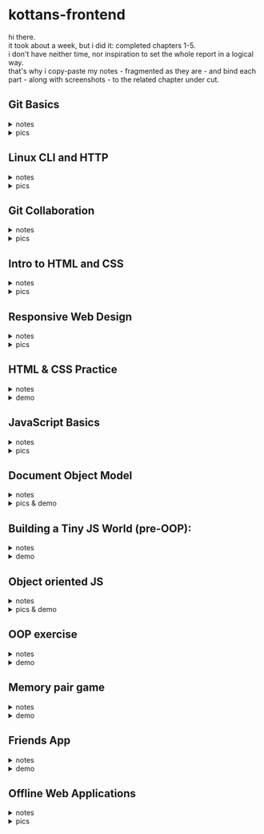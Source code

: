 # kottans-frontend

hi there.  
it took about a week, but i did it: completed chapters 1-5.  
i don't have neither time, nor inspiration to set the whole report in a logical way.  
that's why i copy-paste my notes - fragmented as they are - and bind each part - along with screenshots - to the related chapter under cut.  

## Git Basics

<details>
  <summary>notes</summary> 
  
1) introduction to git:  
-version control before git (diff/patch);  
-using diff option in git and the days before git;  
-git log -p, git diff, git mv, git revert, git log --graph --oneline;  

2) learn git branching:  
--новиною-новиною було існування протоколів git:// та ssh://;  
--просто новиною:  
 -те, шо git pull - це fetch+merge - 2:1;  
 -те, шо можна совать вказівник (не хед і не мейн) по коммітах - git branch f-;   
 -те, шо у fetch бувають аргументи;  
 -видалення віддалених гілок через пуш без аргументу <джерело>;  
 -cherry-pick;  
 -те, шо HEAD буває detached;  
  -ше кілька новин було;  
--новим навиком - переміщення між коммітами, і переміщення коммітів (до того оперував тільки гілками, в межах котрих шось коммітив);  
--а використовувати у майбутньому, як показує моя кількамісячна практика, буду здебільшого таки операції з гілками, а не з коммітами;  
</details>

 <details>
  <summary>pics</summary>
  
![](img/gt0.png)  
![](img/gt1.png)
![](img/gt2.png)
    
</details>

## Linux CLI and HTTP

  <details>
  <summary>notes</summary> 
    
1) linux:  
--нового:   
 -майже всі команди (до того використовував - при роботі з гітом - тільки cd та ls);  
 -зрозумів, для чого git bash у окремому вікні - до того користувався тільки вбудованим у вебшторм. (покопався на своєму компі, використовуючи частину команд);  
--шо буду використовувати:  
 -поки не знаю, бо полишати вінду поки не планую;  
 -шо для роботи в IDE знадобиться;  

2) http:  
-різниця між аутентифікацією та авторизацією;  
-шо таке кукі;  
-постійне з'єднання і паралельне з'єднання;  
-base64;  
-термін придатності документів;  

  </details>
    
<details>
  <summary>pics</summary>
  
![](img/lnx1.png)
![](img/lnx2.png)
![](img/lnx3.png)
![](img/lnx4.png)
    
</details>

## Git Collaboration

  <details>
  <summary>notes</summary> 
 
1) git collaboration:  
-git remote show origin;  
-git log -p -1;  
-(git remote update);  
-git commit -a -ammend;  
-using atom/nano;  
-ci/cd concept;  

2) learn git branching:  
-see chapter 1;  
    
  </details>
    
<details> 
  <summary>pics</summary>
  
![](img/week3.png)
![](img/week4.png)
    
</details>

## Intro to HTML and CSS

  <details>
  <summary>notes</summary> 
  
1) html at coursera:   
-html standart history;  
-caniuse;  
-7 types of elements in html5;  
-img size like placeholder ;  
-a is inline-block;  

2) css at coursera:  
-combining selectors rules;  
-few of pseudo-classes;  
-conflict resolution technicalities;  
-box-sizing: border-box;  
-body and * selector difference;  
-hints of work with dev tools;  
-floating;  

3) html at codeacademy:  
-using tab for indentation;    
-not to give up making too easy task;  
-tables are the ultimate evil itself;  
-boring and useful;  
-validation patterns;  

4) css at codeacademy:  
-(?) reference by attribute: [href] {}; img[src*='summer'] {} === attribute selectors;  
-10 border styles;  
-140 built-in color keywords;  
-shorthand=shortened;  
-overflow values;  
-the difference between display: none and visibility: hidden;  
-using sticky positioning for more then one child;  
-the z-index property does not work on static elements;  
-float is for static and relative positioned elements only;  

    </details>
    
<details>
  <summary>pics</summary>
  
![](img/html_done.png)
![](img/css_done.png)
    
</details>

## Responsive Web Design

  <details>
  <summary>notes</summary> 
    
1)  responsive design article:  
-meta name="viewport" content="width=device-width, initial-scale=1";  
-lighthouse;  
-img {max-width: 100%; display: block;};  
-using % for the widths of columns;  
-fr units for grid layout;  
-multicol layout;  
-classic readability theory: 8-10 words per line;  
-show media-query optionin dev tools;  
2)  flex vid:  
-inline-flex prop;  
-row to column on narrow screen;  
-using flex for header-main-footer scheme;   
3)   flex game:  
[had done flex froggy earlier];  
4)  grid vid:  
-autoprefixer;  
-grid vs inline-grid;  
-grid-template-rows/columns/areas;  
-% px fr;  
-minmax auto fit-content;  
-repeat;  
-grid-area;  
-shortened properties;  
-implicit and explicit elements;  
--- тут я поплив, бо раніше верстав або нормально, або на флексах. буду розбиратись в процесі практичного завдання --- верстаючи попап;  
5)  grid game:  
[did_that_grid_garden];  

  </details>
    
<details>
  <summary>pics</summary>
  
![](img/done_flex-froggy.png)
![](img/done_grid-garden.png)
    
</details>

## HTML & CSS Practice

<details>
  <summary>notes</summary> 
  
acomplishing this task took a week - so as the previous 5 tasks did together. it made me realy angry, cause i had thought it would be easy peasy. but i found out what accordion is & how to make it on pure css. and also there were a bunch of smaller findings - unpopular rules of combining selectors, e.g. - and so on... definitly usefull

</details>

 <details>
  <summary>demo</summary>
  
https://sofiichuk.github.io/pop-up-task/

</details>

## JavaScript Basics

<details>
  <summary>notes</summary> 
  
1) js at courcera:  
  
-Boolean wrapper;  
-change by value/by reference;  
-constructor: global this, new, prototype;  
-stored in array function invocation - array[n]\();  
-for (var in);  
-some closure concept details;  
-fake namespaces;  
-IIFE & window as a prop & passing prop from func to the global scope;  
  
...scopes is definitly the hardest part (by now); 

2.1) basic javascript at freecodecamp:  
  
-/", /n, /t, // and so on;  
-arr[3][0][1] notation;  
-variables declared without keywords are automatically created in the global scope;  
-(?) when string2num and when num2string;  
-pseudocode;  
-function isEqual(a, b) {return a === b};  
-delete obj.prop;  
-nested arrays iteration with for loop: product * arr[i][j];  
-recursive function;  
-Math.floor(Math.random() * 10);  
-parseInt();  
  
...recursion is definitly the hardest part (by now);  
  
2.2) es6 challenges at freecodecamp:  
  
-Object.freeze();  
-Arr.reduce();  
-didn't know (...args) is called "the rest parameter";  
-spread operator vs rest operator;  
-object props rearragement using deconstruction - a bunch of;  
  
...it turned out i am used to the latest ES version;  
  
2.3) basic data structures at freecodecamp:  
  
-passing variable to array;  
-details of splice() & slice() methods;  
-indexOf==-1;  
-obj.hasOwnProperty('a')=='a' in obj;  
-Object.keys(obj);  
  
  ...ok;  
  
2.4) basic algorithm scripting at freecodecamp: 
  
-.repeat();  
-.substring();  
-.sort();  
  
...it was hard; 
  
2.5) functional programming at freecodecamp:  
  
-imperative/declarative;  
-lambda;  
-splice/slice diff;  
-4 props of .map();  
-object as a prop;  
-.map() doesn't mutate the array (although callbackFn may do so);  
-.reduce() and its 5 props;  
-Number wrapper;  
-.split();  
-.every();  
-.some();  
-learned a few more special symbols;  
  
...theory wasn't that new, though many details were;  
  
2.6) intermediate algorithm scripting at freecodecamp:  
  
-the arguments object;  
-.charAt(0);  
-iteration through a string;  
-RegEx; 
  
...though at first i was really enjoing making functions by myself (each one was a small victory), closer to the end i got really tired of that - tired as hell; 
  
...but the final result is - js is not that scary anymore; 
  
</details>

 <details>
  <summary>pics</summary>
  
![](img/js_coursera.png)
![](img/js_camp_1.png)
![](img/js_camp_2.png)
![](img/js_camp_3.png)

</details>

## Document Object Model

<details>
  <summary>notes</summary> 
  
1)dom manipulation at coursera:   
-unobtrusive event binding;   
-this.textContent='';   
-'DOMContentLoaded' prop;   
-if(event1){event2};    
...had known most of that;    
  
2)intermediate algorithm scripting at freecodecamp:   
...no news - is good news (though it was hard as hell);   
  
3)vanilla js article:   
-getElement & querySelector differ when it's about dynamic page mutations;    
...and a bunch of more news - evidently, most of them re-appears in 8.4 - when re-spoken;   
  
4)javascript dom crash course lectures:   
-obj.style.prop;    
-childs (e.g. li) form an array;    
-nth-child selector (just like in css);   
-item.parentNode.parentNode.parentNode;   
-parentNode===parentElement;    
-.childNode displays '[i]text' for spaces, so .children should be preffered;    
-and thus .firstElementChild > .firstChild;   
-nextSibling, previousSibling;    
-el.setAttribute('name','value');   
-newDiv.appendChild(document.createTextNode('text'));     
-container.insertBefore(newDiv,existingElement);   
-client/offset x&y;   
-e.target, e.type, e.x, e.target.value, e.target.style, e.target.id;    
-e.preventDefault();    
-if(e.target.classList.contains('class'));    
...learned a lot of new ways to interact with dom elements;   
    
5)practice - interactive side menu:   
...done.    
    
</details>

 <details>
  <summary>pics & demo</summary>
      
https://sofiichuk.github.io/dom-task/     
    
![](img/ch8.1.png)      
![](img/ch8.2.png)    
![](img/8.4.png)    
      
</details>    

## Building a Tiny JS World (pre-OOP):    
    
<details>
 <summary>notes</summary> 
    
-figured out object.values/keys/entries(obj) don't guarantee a propper order;   
-figured out what an infinite loop is;    
-for the first time nested arr.map into arr.map;    

</details>

 <details>
  <summary>demo</summary>
      
https://sofiichuk.github.io/a-tiny-JS-world/  

</details>
    
## Object oriented JS

<details>
  <summary>notes</summary> 
     
1)lecture on OOP at youtube pt.1:   
-class SomeClass {    
 constructor(prop){   
 this.smth=prop}    
 method(){}};   
-let copy=new SomeClass;    
-prototype methods are inserted functions;    
-invokation - copy.method();    
-class SomeClass2 extends class SomeClass{    
 constructor(...prop, newProp){   
 super(...prop);    
 this.newProp=newProp;}};    
-let copy2=new SomeClass2;    
-constructor is a func invoked when new obj (new SomeClass) is created;   
-__proto__;   
    
2)lecture on OOP at youtube pt.2:   
-let user2={};    
 user2.__proto__=user;|| Object.setPrototypeOf(user2,user);   
-setter&getter;   
-user2.username Vs. user2.__proto__.username;   
    
3)classic frogger game:   
...with pain in the ass - but did it;

4)codewars:   
...katas at kyu 8 level were easy;

5)oop related course at udacity:    
...forgot to make notes, but it helped a lot with tjsw refactoring with oop approach.     
      
 </details>   
    
 <details>    
  <summary>pics & demo</summary>    
          
https://sofiichuk.github.io/frontend-nanodegree-arcade-game/    
          
![](img/codewars.png)   
![](img/oop@udemy.png)      
        
</details>    
    
## OOP exercise   
    
<details>   
  <summary>notes</summary>    
      
-after the night of reading/watching oop-related stuff it was easy to set up inheritance (though before that i'd been about to get mad - such a mess i had had in a head - with all that factories, prototypes, classes & pseudo-classes, composition over inheritance & so on). since the info got structurised - the hardest step was the last one - to print an array of objects as multiple strings. i could've done that forever.
      
</details>   
  
<details>    
  <summary>demo</summary> 
       
https://rawcdn.githack.com/sofiichuk/a-tiny-JS-world/52fb970af4d58fe3385f9c435a4e67dc61c467c3/index.html    
      
  </details>      
      
## Memory pair game   
    
<details>   
  <summary>notes</summary>    
  
-event.currentTarget vs event.target;   
-bubble vs capture;   
-{capture:true};    
-e.stopPropagation();   
-{once:true};   
-setTimeout(removeEventListener);   
-it has to be the same func (non-arrow) for add&removeEvenListener;   
-event delegation;    
    
-event.target.closest('.class');    
-element.classList.toggle('.class');    
-event.preventDefault();    
-data-* in css (e.target.dataset in js);    
-if (smth) return;    
-boolean flag:    
   // (A) FLAG FOR "ALREADY CLICKED".   
let clicked = false;    
  // (B) FUNCTION - WILL ONLY RUN IF NOT CLICKED    
function doSomething () { if (!clicked) {   
  // (B1) SET CLICKED TO TRUE   
clicked = true;   
  // (B2) DO YOUR PROCESSING HERE   
alert("Something is done!");    
  // (B3) RE-ENABLE AFTER PROCESSING (IF YOU WANT)    
clicked = false;    
}}    
          
</details>    
  
<details>    
  <summary>demo</summary> 
       
https://sofiichuk.github.io/memory-pair-game    
      
  </details>      
      
## Friends App

<details>
  <summary>notes</summary> 
                
1.1)restful api course @ udacity:        
-7 osi layers - app to physical;        
-soap vs rest;        
-xml vs json;       
-http request: header(verb-uri-v ...) body;       
-http response: header(v-status_code-reason ...) body;        
-postman;       
        
1.2)stashchuk @ youtube:                
-const myPromise=new Promise((resolve,reject)=>{..some body..});                
-myPromise              
 .then(value=>{..some body..})          
 .catch(error=>{..some body..});                
-fetch('https://jsonplaceholder.typicode.com/todos')            
 .then(response=>response.json()) //json is a promise           
 .then(json=>console.log(json))         
 .catch(error=>console.log(error));             
-const getData = (url) =>               
  new Promise((resolve,reject)=>                
   fetch(url)           
    .then(response=>response.json())            
    .then(json=>resolve(json))          
    .catch(error=>reject(error)))               
 getData('https://jsonplaceholder.typicode.com/todos')          
  .then(data=>console.log(data))                
  .catch(error=>console.log()error.message)             
-async function asyncFn(){} //or:  async ()=>{} //always returns promise;               
-const getUserData = async (url) => {           
  const res = await fetch(url)          
  const json = await res.json()         
  return json}          
 const url = 'https://jsonplaceholder.typicode.com/todos'               
 try {          
  const data = await getData(url)               
  console.log(data)             
 } catch (error) {              
  console.log(error.message)};  
                
2.1)eternal                 
2.2)https://ru.stackoverflow.com/questions/554290/        
2.3)https://ru.stackoverflow.com/questions/1305291/         
2.4)https://www.learn-codes.net/javascript/implement-async-await-in-sort-function-of-arrays-javascript/                                     
      
</details>    
  
<details>    
  <summary>demo</summary> 
       
https://sofiichuk.github.io/friends-app
      
  </details>    
          
## Offline Web Applications   
    
<details>
  <summary>notes</summary> 
        
in brief:   
    
-serviceWorker.smth;    
-self.addEventListener(smth);    
-cache/caсhes.smth;   
    
in other words:   
    
ch1(theory): easy;    
ch2(sw itself, practice): harder & harder, but ok;    
ch3(idb, practice): over my head;        
      
</details>    
      
<details>    
  <summary>pics</summary> 
           
![](img/offline-web-app.jpg)      
         
  </details>    
      

